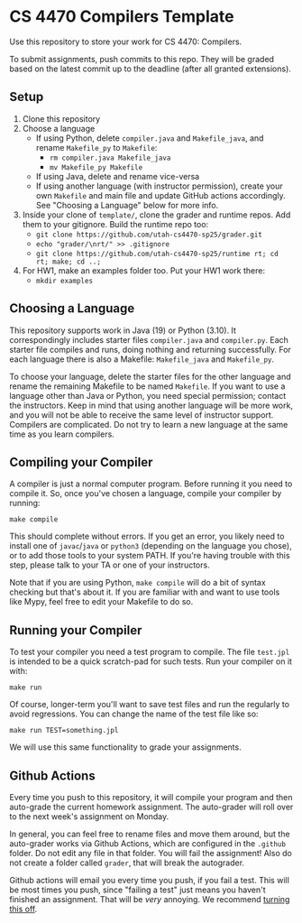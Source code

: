 CS 4470 Compilers Template
==========================

Use this repository to store your work for CS 4470: Compilers.

To submit assignments, push commits to this repo.
They will be graded based on the latest commit up to the
deadline (after all granted extensions).

Setup
-----

1. Clone this repository
2. Choose a language
    * If using Python, delete `compiler.java` and `Makefile_java`, and rename `Makefile_py` to `Makefile`:
      - `rm compiler.java Makefile_java`
      - `mv Makefile_py Makefile`
    * If using Java, delete and rename vice-versa
    * If using another language (with instructor permission), create your own `Makefile` and main file and update GitHub actions accordingly. See "Choosing a Language" below for more info.
3. Inside your clone of `template/`, clone the grader and runtime repos. Add them to your gitignore. Build the runtime repo too:
   - `git clone https://github.com/utah-cs4470-sp25/grader.git`
   - `echo "grader/\nrt/" >> .gitignore`
   - `git clone https://github.com/utah-cs4470-sp25/runtime rt; cd rt; make; cd ..;`
4. For HW1, make an examples folder too. Put your HW1 work there:
   - `mkdir examples`


Choosing a Language
-------------------

This repository supports work in Java (19) or
Python (3.10). It correspondingly includes starter files
`compiler.java` and `compiler.py`. Each starter file
compiles and runs, doing nothing and returning successfully. For each
language there is also a Makefile: `Makefile_java`
and `Makefile_py`.

To choose your language, delete the starter files for the other
language and rename the remaining Makefile to be named `Makefile`. If
you want to use a language other than Java or Python, you need
special permission; contact the instructors. Keep in mind that using
another language will be more work, and you will not be able to
receive the same level of instructor support. Compilers are
complicated. Do not try to learn a new
language at the same time as you learn compilers.


Compiling your Compiler
-----------------------

A compiler is just a normal computer program. Before running it you
need to compile it. So, once you've chosen a language, compile your
compiler by running:

    make compile

This should complete without errors. If you get an error, you likely
need to install one of `javac`/`java` or `python3`
(depending on the language you chose), or to add those tools to your
system PATH. If you're having trouble with this step, please talk
to your TA or one of your instructors.

Note that if you are using Python, `make compile` will do a bit of
syntax checking but that's about it. If you are familiar with and want
to use tools like Mypy, feel free to edit your Makefile to do so.

Running your Compiler
---------------------

To test your compiler you need a test program to compile. The file
`test.jpl` is intended to be a quick scratch-pad for such tests. Run
your compiler on it with:

    make run

Of course, longer-term you'll want to save test files and run the
regularly to avoid regressions. You can change the name of the test
file like so:

    make run TEST=something.jpl

We will use this same functionality to grade your assignments.

Github Actions
--------------

Every time you push to this repository, it will compile your program
and then auto-grade the current homework assignment. The auto-grader
will roll over to the next week's assignment on Monday.

In general, you can feel free to rename files and move them around,
but the auto-grader works via Github Actions, which are configured in
the `.github` folder. Do not edit any file in that folder. You will
fail the assignment! Also do not create a folder called `grader`, that
will break the autograder.

Github actions will email you every time you push, if you fail a test.
This will be most times you push, since "failing a test" just means
you haven't finished an assignment. That will be _very_ annoying. We recommend
[turning this off][notification].

[notification]: https://docs.github.com/en/account-and-profile/managing-subscriptions-and-notifications-on-github/setting-up-notifications/about-notifications
